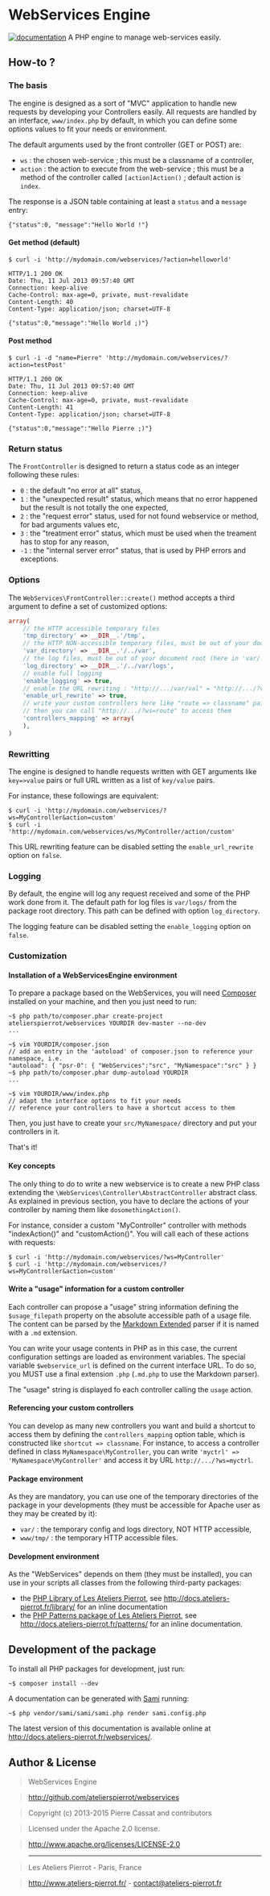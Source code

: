WebServices Engine
===================

[![documentation](http://img.ateliers-pierrot-static.fr/readthe-doc.png)](http://docs.ateliers-pierrot.fr/webservices/)
A PHP engine to manage web-services easily.


## How-to ?

### The basis

The engine is designed as a sort of "MVC" application to handle new requests by developing
your Controllers easily. All requests are handled by an interface, `www/index.php` by default,
in which you can define some options values to fit your needs or environment.

The default arguments used by the front controller (GET or POST) are:

-   `ws` : the chosen web-service ; this must be a classname of a controller,
-   `action` : the action to execute from the web-service ; this must be a method of the controller
    called `[action]Action()` ; default action is `index`.

The response is a JSON table containing at least a `status` and a `message` entry:

    {"status":0, "message":"Hello World !"}

#### Get method (default)

    $ curl -i 'http://mydomain.com/webservices/?action=helloworld'

    HTTP/1.1 200 OK
    Date: Thu, 11 Jul 2013 09:57:40 GMT
    Connection: keep-alive
    Cache-Control: max-age=0, private, must-revalidate
    Content-Length: 40
    Content-Type: application/json; charset=UTF-8

    {"status":0,"message":"Hello World ;)"}

#### Post method

    $ curl -i -d "name=Pierre" 'http://mydomain.com/webservices/?action=testPost'

    HTTP/1.1 200 OK
    Date: Thu, 11 Jul 2013 09:57:40 GMT
    Connection: keep-alive
    Cache-Control: max-age=0, private, must-revalidate
    Content-Length: 41
    Content-Type: application/json; charset=UTF-8

    {"status":0,"message":"Hello Pierre ;)"}

### Return status

The `FrontController` is designed to return a status code as an integer following these rules:

-   `0` : the default "no error at all" status,
-   `1` : the "unexpected result" status, which means that no error happened but the result
    is not totally the one expected,
-   `2` : the "request error" status, used for not found webservice or method, for bad arguments
    values etc,
-   `3` : the "treatment error" status, which must be used when the treament has to stop for
    any reason,
-   `-1` : the "internal server error" status, that is used by PHP errors and exceptions.

### Options

The `WebServices\FrontController::create()` method accepts a third argument to define a set
of customized options:

```php
array(
    // the HTTP accessible temporary files
    'tmp_directory' => __DIR__.'/tmp',
    // the HTTP NON-accessible temporary files, must be out of your document root
    'var_directory' => __DIR__.'/../var',
    // the log files, must be out of your document root (here in 'var/')
    'log_directory' => __DIR__.'/../var/logs',
    // enable full logging
    'enable_logging' => true,
    // enable the URL rewriting : "http://.../var/val" = "http://.../?var=val"
    'enable_url_rewrite' => true,
    // write your custom controllers here like "route => classname" pairs
    // then you can call "http://.../?ws=route" to access them
    'controllers_mapping' => array(
    ),
)
```

### Rewritting

The engine is designed to handle requests written with GET arguments like `key=>value` pairs
or full URL written as a list of `key/value` pairs.

For instance, these followings are equivalent:

    $ curl -i 'http://mydomain.com/webservices/?ws=MyController&action=custom'
    $ curl -i 'http://mydomain.com/webservices/ws/MyController/action/custom'

This URL rewriting feature can be disabled setting the `enable_url_rewrite` option on `false`.

### Logging

By default, the engine will log any request received and some of the PHP work done from it.
The default path for log files is `var/logs/` from the package root directory. This path can
be defined with option `log_directory`.

The logging feature can be disabled setting the `enable_logging` option on `false`.

### Customization

#### Installation of a WebServicesEngine environment

To prepare a package based on the WebServices, you will need [Composer](http://getcomposer.org/)
installed on your machine, and then you just need to run:

    ~$ php path/to/composer.phar create-project atelierspierrot/webservices YOURDIR dev-master --no-dev
    ...

    ~$ vim YOURDIR/composer.json
    // add an entry in the 'autoload' of composer.json to reference your namespace, i.e.
    "autoload": { "psr-0": { "WebServices":"src", "MyNamespace":"src" } }
    ~$ php path/to/composer.phar dump-autoload YOURDIR
    ...

    ~$ vim YOURDIR/www/index.php
    // adapt the interface options to fit your needs
    // reference your controllers to have a shortcut access to them

Then, you just have to create your `src/MyNamespace/` directory and put your controllers
in it.

That's it!

#### Key concepts

The only thing to do to write a new webservice is to create a new
PHP class extending the `\WebServices\Controller\AbstractController` abstract class. As
explained in previous section, you have to declare the actions of your controller by naming
them like `dosomethingAction()`. 

For instance, consider a custom "MyController" controller with methods "indexAction()" and
"customAction()". You will call each of these actions with requests:

    $ curl -i 'http://mydomain.com/webservices/?ws=MyController'
    $ curl -i 'http://mydomain.com/webservices/?ws=MyController&action=custom'

#### Write a "usage" information for a custom controller

Each controller can propose a "usage" string information defining the `$usage_filepath` property
on the absolute accessible path of a usage file. The content can be parsed by the 
[Markdown Extended](http://github.com/piwi/markdown-extended) parser if it is
named with a `.md` extension.

You can write your usage contents in PHP as in this case, the current configuration settings
are loaded as environment variables. The special variable `$webservice_url` is defined on the
current interface URL. To do so, you MUST use a final extension `.php`
(`.md.php` to use the Markdown parser).

The "usage" string is displayed fo each controller calling the `usage` action.

#### Referencing your custom controllers

You can develop as many new controllers you want and build a shortcut to access them by
defining the `controllers_mapping` option table, which is constructed like `shortcut => classname`.
For instance, to access a controller defined in class `MyNamespace\MyController`, you can
write `'myctrl' => 'MyNamespace\MyController'` and access it by URL `http://.../?ws=myctrl`.

#### Package environment

As they are mandatory, you can use one of the temporary directories of the package in your
developments (they must be accessible for Apache user as they may be created by it):

-   `var/` : the temporary config and logs directory, NOT HTTP accessible,
-   `www/tmp/` : the temporary HTTP accessible files.

#### Development environment

As the "WebServices" depends on them (they must be installed), you can use in your scripts
all classes from the following third-party packages:

-   the [PHP Library of Les Ateliers Pierrot](http://github.com/atelierspierrot/library), 
    see <http://docs.ateliers-pierrot.fr/library/> for an inline documentation
-   the [PHP Patterns package of Les Ateliers Pierrot](http://github.com/atelierspierrot/patterns), 
    see <http://docs.ateliers-pierrot.fr/patterns/> for an inline documentation.

## Development of the package

To install all PHP packages for development, just run:

    ~$ composer install --dev

A documentation can be generated with [Sami](http://github.com/fabpot/Sami) running:

    ~$ php vendor/sami/sami/sami.php render sami.config.php

The latest version of this documentation is available online at <http://docs.ateliers-pierrot.fr/webservices/>.


## Author & License

>    WebServices Engine

>    http://github.com/atelierspierrot/webservices

>    Copyright (c) 2013-2015 Pierre Cassat and contributors

>    Licensed under the Apache 2.0 license.

>    http://www.apache.org/licenses/LICENSE-2.0

>    ----

>    Les Ateliers Pierrot - Paris, France

>    <http://www.ateliers-pierrot.fr/> - <contact@ateliers-pierrot.fr>
